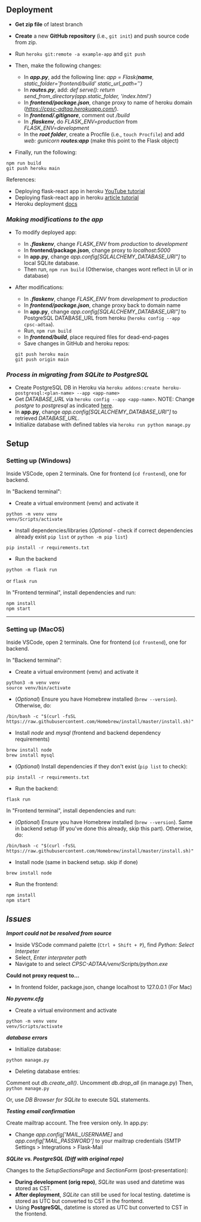 ##  **Deployment** 

- **Get zip file** of latest branch
- **Create** a new **GitHub repository** (i.e., ```git init```) and push source code from zip.
- Run ```heroku git:remote -a example-app``` and ```git push```
- Then, make the following changes:
  - In ***app.py***, add the following line: *app = Flask(__name__, static_folder='frontend/build' static_url_path='')*
  - In ***routes.py***, add: *def serve(): return send_from_directory(app.static_folder, 'index.html')*
  - In ***frontend/package.json***, change proxy to name of heroku domain (*https://cpsc-adtaa.herokuapp.com/*).
  - In ***frontend/.gitignore***, comment out */build* 
  - In ***.flaskenv***, do *FLASK_ENV=production* from *FLASK_ENV=development*
  - In the ***root folder***, create a Procfile (i.e., ```touch Procfile```) and add *web: gunicorn* ***routes:app*** (make this point to the Flask object)

- Finally, run the following:
```
npm run build
git push heroku main
```

References:
- Deploying flask-react app in heroku [YouTube tutorial](https://youtu.be/h96KP3JMX7Q?t=784)
- Deploying flask-react app in heroku [article tutorial](https://towardsdatascience.com/build-deploy-a-react-flask-app-47a89a5d17d9)
- Heroku deployment [docs](https://devcenter.heroku.com/articles/git) 

### ***Making modifications to the app*** 

- To modify deployed app:
  - In ***.flaskenv***, change *FLASK_ENV* from *production* to *development*
  - In **frontend/package.json**, change proxy to *localhost:5000*
  - In **app.py**, change *app.config[SQLALCHEMY_DATABASE_URI"]* to local SQLite database.
  - Then run, ```npm run build``` (Otherwise, changes wont reflect in UI or in database)

- After modifications:
  - In ***.flaskenv***, change *FLASK_ENV* from *development* to *production*
  - In ***frontend/package.json***, change proxy back to domain name
  - In **app.py**, change *app.config[SQLALCHEMY_DATABASE_URI"]* to PostgreSQL DATABASE_URL from heroku (```heroku config --app cpsc-adtaa```).
  - Run, ```npm run build```
  - In ***frontend/build***, place required files for dead-end-pages 
  - Save changes in GitHub and heroku repos:
  
  ```
  git push heroku main
  git push origin main
  ```
### ***Process in migrating from SQLite to PostgreSQL***

- Create PostgreSQL DB in Heroku via ```heroku addons:create heroku-postgresql:<plan-name> --app <app-name> ```
- Get *DATABASE_URL* via ```heroku config --app <app-name>```. NOTE: Change *postgre* to *postgresql* as indicated [here](https://stackoverflow.com/questions/62688256/sqlalchemy-exc-nosuchmoduleerror-cant-load-plugin-sqlalchemy-dialectspostgre).
- In **app.py**,  change *app.config[SQLALCHEMY_DATABASE_URI"]* to retrieved *DATABASE_URL*.
- Initialize database with defined tables via ```heroku run python manage.py```

## **Setup**

### **Setting up (Windows)**

Inside VSCode, open 2 terminals. One for frontend (```cd frontend```), one for backend.

In "Backend terminal":
- Create a virtual environment (venv) and activate it
```
python -m venv venv
venv/Scripts/activate
```
- Install dependencies/libraries (*Optional* - check if correct dependencies already exist ```pip list``` or ```python -m pip list```)
```
pip install -r requirements.txt
```

- Run the backend

``` 
python -m flask run 
``` 
or 
``` flask run ```

In "Frontend terminal", install dependencies and run:
```
npm install
npm start
```

------------------------------------------
### **Setting up (MacOS)** 

Inside VSCode, open 2 terminals. One for frontend (```cd frontend```), one for backend.

In "Backend terminal":
- Create a virtual environment (venv) and activate it
```
python3 -m venv venv
source venv/bin/activate
```

- (*Optional*) Ensure you have Homebrew installed (```brew --version```). Otherwise, do:

```
/bin/bash -c "$(curl -fsSL https://raw.githubusercontent.com/Homebrew/install/master/install.sh)"
```

- Install *node* and *mysql* (frontend and backend dependency requirements)
```
brew install node
brew install mysql
```



- (*Optional*) Install dependencies if they don't exist (```pip list``` to check):
``` 
pip install -r requirements.txt 
```

- Run the backend: 

```
flask run
```


In "Frontend terminal", install dependencies and run:

- (*Optional*) Ensure you have Homebrew installed (```brew --version```). Same in backend setup (If you've done this already, skip this part). Otherwise, do:

```
/bin/bash -c "$(curl -fsSL https://raw.githubusercontent.com/Homebrew/install/master/install.sh)"
```

- Install node (same in backend setup. skip if done)

```
brew install node
```

- Run the frontend:
```
npm install
npm start
```

## ***Issues*** 

***Import could not be resolved from source***
- Inside VSCode command palette (```Ctrl + Shift + P```), find *Python: Select Interpeter*
- Select, *Enter interpreter path*
- Navigate to and select *CPSC-ADTAA/venv/Scripts/python.exe*

**Could not proxy request to...**
- In frontend folder, package.json, change localhost to 127.0.0.1 (For Mac)


***No pyvenv.cfg***
- Create a virtual environment and activate
``` 
python -m venv venv
venv/Scripts/activate
```

***database errors***

- Initialize database: 

```python manage.py```

- Deleting database entries:

Comment out *db.create_all()*. Uncomment *db.drop_all* (in manage.py)
Then, ```python manage.py```

Or, use *DB Browser for SQLite* to execute SQL statements.

***Testing email confirmation***

Create mailtrap account. The free version only.
In app.py:
- Change *app.config['MAIL_USERNAME]* and *app.config['MAIL_PASSWORD']* to your mailtrap credentials (SMTP Settings > Integrations > Flask-Mail


***SQLite vs. PostgreSQL (Diff with original repo)***

Changes to the *SetupSectionsPage* and *SectionForm* (post-presentation):

- **During development (orig repo)**, *SQLite* was used and datetime was stored as CST.
- **After deployment**, *SQLite* can still be used for local testing. datetime is stored as UTC but converted to CST in the frontend.
- Using **PostgreSQL**, datetime is stored as UTC but converted to CST in the frontend.
